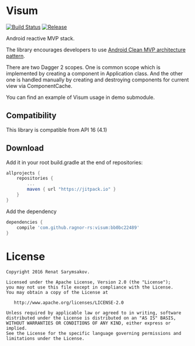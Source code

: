 # Visum
[![Build Status](https://travis-ci.org/ragnor-rs/visum.svg?branch=develop)](https://travis-ci.org/ragnor-rs/visum)
[![Release](https://jitpack.io/v/ragnor-rs/visum.svg)](https://jitpack.io/#ragnor-rs/visum)

Android reactive MVP stack.

The library encourages developers to use [Android Clean MVP architecture pattern](http://fernandocejas.com/2015/07/18/architecting-android-the-evolution/).

There are two Dagger 2 scopes. One is common scope which is implemented by creating a component in Application class. And the other one is handled manually by creating and destroying components for current view via ComponentCache.

You can find an example of Visum usage in demo submodule.

Compatibility
-------------

This library is compatible from API 16 (4.1)


Download
--------

Add it in your root build.gradle at the end of repositories:

```groovy
allprojects {
    repositories {
        ...
        maven { url "https://jitpack.io" }
    }
}
```

Add the dependency

```groovy
dependencies {
    compile 'com.github.ragnor-rs:visum:bb0bc22489'
}
```

License
=======

    Copyright 2016 Renat Sarymsakov.

    Licensed under the Apache License, Version 2.0 (the "License");
    you may not use this file except in compliance with the License.
    You may obtain a copy of the License at

       http://www.apache.org/licenses/LICENSE-2.0

    Unless required by applicable law or agreed to in writing, software
    distributed under the License is distributed on an "AS IS" BASIS,
    WITHOUT WARRANTIES OR CONDITIONS OF ANY KIND, either express or implied.
    See the License for the specific language governing permissions and
    limitations under the License.
